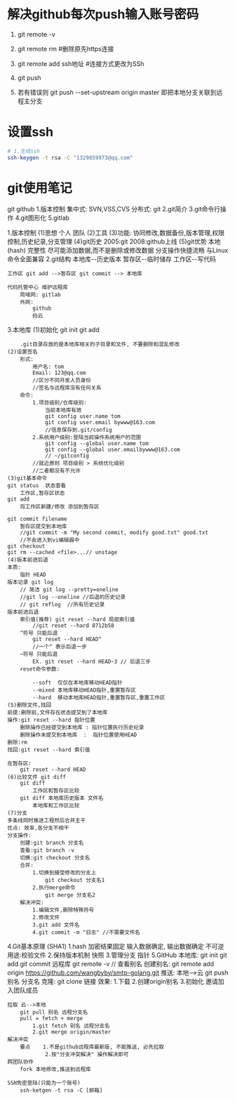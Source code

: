 # 解决github每次push输入账号密码
1. git remote -v 

2. git remote rm <branch> #删除原先https连接
3. git remote add <branch> ssh地址 #连接方式更改为SSh
4. git push <branch>
5. 若有错误则 git push --set-upstream origin master 即把本地分支关联到远程主分支

# 设置ssh
```bash
# 1.生成ssh
ssh-keygen -t rsa -C "1329859973@qq.com"

```

# git使用笔记
git github
    1.版本控制 
        集中式: SVN,VSS,CVS
        分布式:    git
    2.git简介
    3.git命令行操作
    4.git图形化
    5.gitlab

1.版本控制 
    (1)思想
        个人
        团队
    (2)工具
    (3)功能:
        协同修改,数据备份,版本管理,权限控制,历史纪录,分支管理
    (4)git历史
        2005:git
        2008:github上线
    (5)git优势
        本地 (hash)
        完整性
        尽可能添加数据,而不是删除或修改数据
        分支操作快捷流畅
        与Linux命令全面兼容
2.git结构
    本地库--历史版本
    暂存区--临时储存
    工作区--写代码

    工作区 git add -->暂存区 git commit --> 本地库

    代码托管中心 维护远程库
        局域网: gitlab
        外网:
            github
            码云
3.本地库
    (1)初始化
        git init
        git add 

        .git目录存放的是本地库相关的子目录和文件, 不要删除和混乱修改
    (2)设置签名
        形式:
            用户名: tom
            Email: 123@qq.com 
            //区分不同开发人员身份
            //签名与远程库没有任何关系
        命令: 
            1.项目级别/仓库级别:
                当前本地库有效
                git config user.name tom 
                git config user.email bywww@163.com
                //信息保存到.git/config
            2.系统用户级别:登陆当前操作系统用户的范围
                git config --global user.name tom
                git config --global user.emailbywww@163.com
                // ~/gitconfig
            //就近原则 项目级别 > 系统优化级别
            //二者都没有不允许
    (3)git基本命令
    git status  状态查看 
        工作区,暂存区状态
    git add  
        将工作区新建/修改 添加到暂存区
    
    git commit filename 
        暂存区提交到本地库
        //git commit -m "My second commit, modify good.txt" good.txt
        //不会进入到vi编辑器中
    git checkout
    git rm --cached <file>...// unstage
    (4)版本前进后退
    本质:
        指针 HEAD
    版本记录 git log 
        // 简洁 git log --pretty=oneline
        //git log --oneline //后退的历史记录
        // git reflog  //所有历史记录
    版本前进后退
        索引值(推荐) git reset --hard 局部索引值
            //git reset --hard 8712b58
        ^符号 只能后退 
            git reset --hard HEAD^
            //一个^ 表示后退一步
        ~符号 只能后退
            EX. git reset --hard HEAD~3 // 后退三步
        reset命令参数:
            
            --soft  仅仅在本地库移动HEAD指针
            --mixed 本地库移动HEAD指针,重置暂存区 
            --hard  移动本地库HEAD指针,重置暂存区,重置工作区
    (5)删除文件,找回
    前提:删除前,文件存在状态提交到了本地库
    操作:git reset --hard 指针位置
        删除操作已经提交到本地库 : 指针位置执行历史纪录
        删除操作未提交到本地库  :  指针位置使用HEAD
    删除:rm
    找回:git reset --hard 索引值

    在暂存区:
        git reset --hard HEAD
    (6)比较文件 git diff 
        git diff 
            工作区和暂存区比较
        git diff 本地库历史版本 文件名
            本地库和工作区比较
    (7)分支
    多条线同时推进工程然后合并主干
    优点: 效率,各分支不相干
    分支操作:  
        创建:git branch 分支名
        查看:git branch -v
        切换:git checkout 分支名
        合并:
            1.切换到接受修改的分支上
                git checkout 分支名1 
            2.执行merge命令
                git merge 分支名2
        解决冲突:
            1.编辑文件,删除特殊符号
            2.修改文件
            3.git add 文件名
            4.git commit -m "日志" //不需要文件名
4.Git基本原理 (SHA1)
    1.hash
        加密结果固定
        输入数据确定, 输出数据确定
        不可逆
        用途:校验文件
    2.保持版本机制
        快照
    3.管理分支
        指针
5.GitHub
    本地库:
        git init
        git add
        git commit
    远程库
        git remote -v // 查看别名
        创建别名:
            git remote  add origin https://github.com/wangbyby/smtp-golang.git
    推送:  本地-->云
        git push 别名 分支名
    克隆:
        git clone 链接
        效果: 
            1.下载
            2.创建origin别名
            3.初始化
    邀请加入团队成员
        
    拉取 云-->本地
        git pull 别名 远程分支名
        pull = fetch + merge 
            1.git fetch 别名 远程分支名
            2.git merge origin/master
    解决冲突
        要点    1.不是github远程库最新版, 不能推送, 必先拉取
                2.按"分支冲突解决" 操作解决即可
    跨团队协作
        fork 本地修改,推送到远程库
        
	SSH免密登陆(只能为一个账号)
		ssh-ketgen -t rsa -C [邮箱]
